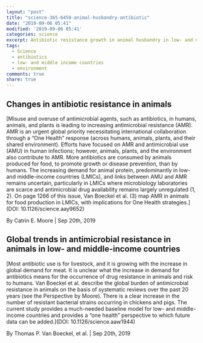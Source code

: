 ```yaml
---
layout: "post"
title: "science-365-6458-animal-husbandry-antibiotic"
date: "2019-09-06 05:41"
modified: '2019-09-06 05:41'
categories: science
excerpt: Antibiotic resistance growth in animal husbandry in low- and middle-income countries
tags:
  - Science
  - antibiotics
  - low- and middle income countries
  - environment
comments: true
share: true
---
```


## Changes in antibiotic resistance in animals

[Misuse and overuse of antimicrobial agents, such as antibiotics, in humans, animals, and plants is leading to increasing antimicrobial resistance (AMR). AMR is an urgent global priority necessitating international collaboration through a “One Health” response (across humans, animals, plants, and their shared environment). Efforts have focused on AMR and antimicrobial use (AMU) in human infections; however, animals, plants, and the environment also contribute to AMR. More antibiotics are consumed by animals produced for food, to promote growth or disease prevention, than by humans. The increasing demand for animal protein, predominantly in low- and middle-income countries (LMICs), and links between AMU and AMR remains uncertain, particularly in LMICs where microbiology laboratories are scarce and antimicrobial drug availability remains largely unregulated (1, 2). On page 1266 of this issue, Van Boeckel et al. (3) map AMR in animals for food production in LMICs, with implications for One Health strategies.](DOI: 10.1126/science.aay9652)

By Catrin E. Moore | Sep 20th, 2019

## Global trends in antimicrobial resistance in animals in low- and middle-income countries

[Most antibiotic use is for livestock, and it is growing with the increase in global demand for meat. It is unclear what the increase in demand for antibiotics means for the occurrence of drug resistance in animals and risk to humans. Van Boeckel et al. describe the global burden of antimicrobial resistance in animals on the basis of systematic reviews over the past 20 years (see the Perspective by Moore). There is a clear increase in the number of resistant bacterial strains occurring in chickens and pigs. The current study provides a much-needed baseline model for low- and middle-income countries and provides a “one health” perspective to which future data can be added.](DOI: 10.1126/science.aaw1944)

By Thomas P. Van Boeckel, et al. | Sep 20th, 2019
